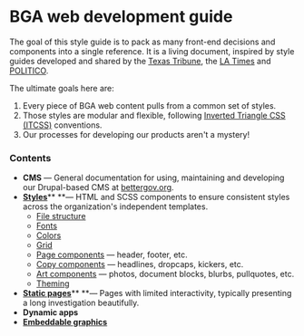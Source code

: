 # BGA web development guide

The goal of this style guide is to pack as many front-end decisions and components into a single reference. It is a living document, inspired by style guides developed and shared by the [Texas Tribune](http://cookbook.latimes.com/), the [LA Times](http://cookbook.latimes.com/) and [POLITICO](https://politico.gitbooks.io/politico-newsroom-developer-guide/).

The ultimate goals here are:

1. Every piece of BGA web content pulls from a common set of styles.
2. Those styles are modular and flexible, following [Inverted Triangle CSS \(ITCSS\)](https://www.creativebloq.com/web-design/manage-large-css-projects-itcss-101517528) conventions.
3. Our processes for developing our products aren't a mystery!

### Contents

* **CMS** — General documentation for using, maintaining and developing our Drupal-based CMS at [bettergov.org](https://bettergov.org).
* [**Styles**](styles/)** **— HTML and SCSS components to ensure consistent styles across the organization's independent templates.
  * [File structure](styles/untitled.md)
  * [Fonts](styles/typography.md)
  * [Colors](styles/colors.md)
  * [Grid](styles/grid.md)
  * [Page components](styles/page-components.md) — header, footer, etc.
  * [Copy components](styles/copy-components.md) — headlines, dropcaps, kickers, etc.
  * [Art components](styles/art-components.md) — photos, document blocks, blurbs, pullquotes, etc.
  * [Theming](styles/theming.md)
* [**Static pages**](static-pages.md)** **— Pages with limited interactivity, typically presenting a long investigation beautifully.
* **Dynamic apps**
* [**Embeddable graphics**](graphics.md)

